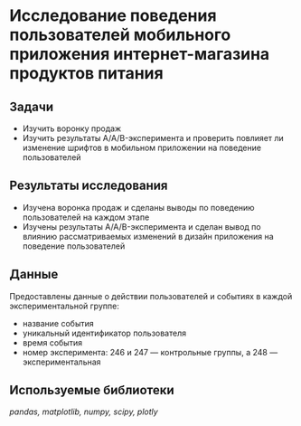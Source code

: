 # Исследование поведения пользователей мобильного приложения интернет-магазина продуктов питания

## Задачи
- Изучить воронку продаж
- Изучить результаты A/A/B-эксперимента и проверить повлияет ли изменение шрифтов в мобильном приложении на поведение пользователей 

## Результаты исследования
- Изучена воронка продаж и сделаны выводы по поведению пользователей на каждом этапе  
- Изучены результаты A/A/B-эксперимента и сделан вывод по влиянию рассматриваемых изменений в дизайн приложения на поведение пользователей

## Данные
Предоставлены данные о действии пользователей и событиях в каждой экспериментальной группе:
- название события  
- уникальный идентификатор пользователя  
- время события  
- номер эксперимента: 246 и 247 — контрольные группы, а 248 — экспериментальная

## Используемые библиотеки

*pandas, matplotlib, numpy, scipy, plotly*


